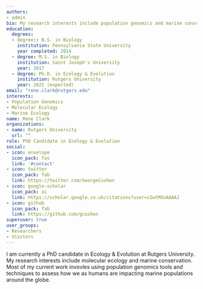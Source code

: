 ```yaml
---
authors:
- admin
bio: My research interests include population genomics and marine conservation.
education:
  degrees:
  - degree:: B.S. in Biology
    institution: Pennsylvania State University
    year completed: 2014
  - degree: M.S. in Biology
    institution: Saint Joseph's University
    year: 2017
  - degree: Ph.D. in Ecology & Evolution
    institution: Rutgers University
    year: 2021 (expected)
email: "rene.clark@rutgers.edu"
interests:
- Population Genomics
- Molecular Ecology
- Marine Ecology
name: Rene Clark
organizations:
- name: Rutgers University
  url: ""
role: PhD Candidate in Ecology & Evolution
social:
- icon: envelope
  icon_pack: fas
  link: '#contact'
- icon: twitter
  icon_pack: fab
  link: https://twitter.com/GeorgeCushen
- icon: google-scholar
  icon_pack: ai
  link: https://scholar.google.co.uk/citations?user=sIwtMXoAAAAJ
- icon: github
  icon_pack: fab
  link: https://github.com/gcushen
superuser: true
user_groups:
- Researchers
- Visitors
---
```


I am currently a PhD candidate in Ecology & Evolution at Rutgers University. My research interests include molecular ecology and marine conservation. Most of my current work invovles using population genomics tools and techniques to assess how we as humans are impacting marine populations around the globe.

